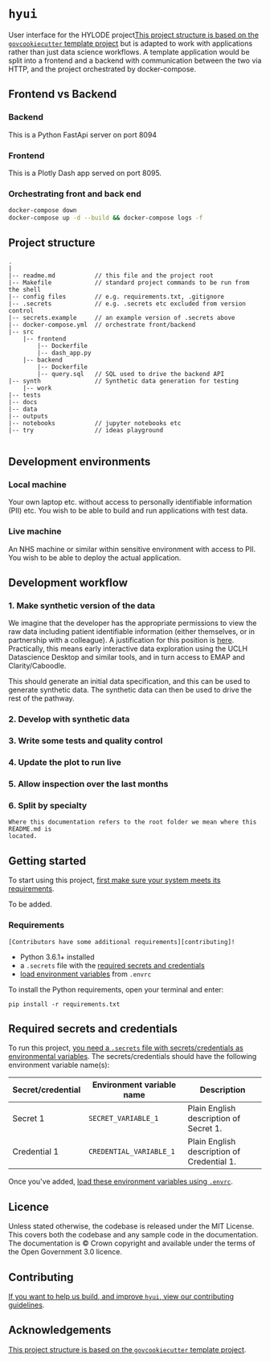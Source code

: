 # `hyui`

User interface for the HYLODE project[This project structure is based on the
`govcookiecutter` template project][govcookiecutter] but is adapted to work
with applications rather than just data science workflows. A template
application would be split into a frontend and a backend with communication
between the two via HTTP, and the project orchestrated by docker-compose.


## Frontend vs Backend

### Backend
This is a Python FastApi server on port 8094

### Frontend
This is a Plotly Dash app served on port 8095.

### Orchestrating front and back end

```bash
docker-compose down
docker-compose up -d --build && docker-compose logs -f
```


## Project structure

```
.
|
|-- readme.md           // this file and the project root
|-- Makefile            // standard project commands to be run from the shell
|-- config files        // e.g. requirements.txt, .gitignore
|-- .secrets            // e.g. .secrets etc excluded from version control
|-- secrets.example     // an example version of .secrets above
|-- docker-compose.yml  // orchestrate front/backend
|-- src
    |-- frontend
        |-- Dockerfile
        |-- dash_app.py
    |-- backend
        |-- Dockerfile
        |-- query.sql   // SQL used to drive the backend API
|-- synth               // Synthetic data generation for testing
    |-- work
|-- tests
|-- docs
|-- data
|-- outputs
|-- notebooks           // jupyter notebooks etc
|-- try                 // ideas playground


```


## Development environments

### Local machine

Your own laptop etc. without access to personally identifiable information (PII) etc.
You wish to be able to build and run applications with test data.


### Live machine

An NHS machine or similar within sensitive environment with access to PII.
You wish to be able to deploy the actual application.

## Development workflow

### 1. Make synthetic version of the data

We imagine that the developer has the appropriate permissions to view the raw data including patient identifiable information (either themselves, or in partnership with a colleague). A justification for this position is [here][provisioning]. Practically, this means early interactive data exploration using the UCLH Datascience Desktop and similar tools, and in turn access to EMAP and Clarity/Caboodle.

This should generate an initial data specification, and this can be used to generate synthetic data. The synthetic data can then be used to drive the rest of the pathway.

### 2. Develop with synthetic data
### 3. Write some tests and quality control
### 4. Update the plot to run live
### 5. Allow inspection over the last months
### 6. Split by specialty






```{warning}
Where this documentation refers to the root folder we mean where this README.md is
located.
```

## Getting started

To start using this project, [first make sure your system meets its
requirements](#requirements).

To be added.

### Requirements

```{note} Requirements for contributors
[Contributors have some additional requirements][contributing]!
```

- Python 3.6.1+ installed
- a `.secrets` file with the [required secrets and
  credentials](#required-secrets-and-credentials)
- [load environment variables][docs-loading-environment-variables] from `.envrc`

To install the Python requirements, open your terminal and enter:

```shell
pip install -r requirements.txt
```

## Required secrets and credentials

To run this project, [you need a `.secrets` file with secrets/credentials as
environmental variables][docs-loading-environment-variables-secrets]. The
secrets/credentials should have the following environment variable name(s):

| Secret/credential | Environment variable name | Description                                |
|-------------------|---------------------------|--------------------------------------------|
| Secret 1          | `SECRET_VARIABLE_1`       | Plain English description of Secret 1.     |
| Credential 1      | `CREDENTIAL_VARIABLE_1`   | Plain English description of Credential 1. |

Once you've added, [load these environment variables using
`.envrc`][docs-loading-environment-variables].

## Licence

Unless stated otherwise, the codebase is released under the MIT License. This covers
both the codebase and any sample code in the documentation. The documentation is ©
Crown copyright and available under the terms of the Open Government 3.0 licence.

## Contributing

[If you want to help us build, and improve `hyui`, view our
contributing guidelines][contributing].

## Acknowledgements

[This project structure is based on the `govcookiecutter` template
project][govcookiecutter].

[contributing]: ./docs/contributor_guide/CONTRIBUTING.md
[govcookiecutter]: https://github.com/best-practice-and-impact/govcookiecutter
[docs-loading-environment-variables]: ./docs/user_guide/loading_environment_variables.md
[docs-loading-environment-variables-secrets]: ./docs/user_guide/loading_environment_variables.md#storing-secrets-and-credentials
[provisioning]: ./docs/notes/provisioning_data.md
